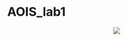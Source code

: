 # AOIS_lab1

<div id="header" align="center">
  <img src="https://barrettjacksoncdn.azureedge.net/staging/carlist/items/Fullsize/Cars/238112/238112_Front_3-4_Web.jpg"/>
</div>
